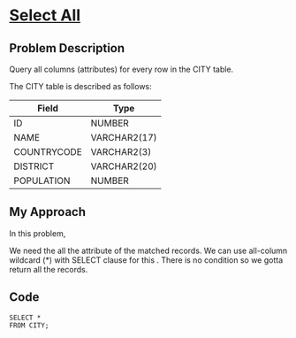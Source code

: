 # [Select All](https://www.hackerrank.com/challenges/select-all-sql/problem)

## Problem Description 
Query all columns (attributes) for every row in the CITY table.

The CITY table is described as follows: 

| Field                     | Type                       | 
| --------------------------| ---------------------------|
| ID                        | NUMBER                     |
| NAME                      | VARCHAR2(17)               |
| COUNTRYCODE               | VARCHAR2(3)                |
| DISTRICT                  | VARCHAR2(20)               |
| POPULATION                | NUMBER                     |


## My Approach

In this problem,

We need the all the attribute of the matched records. We can use all-column wildcard (*) with SELECT clause for this . There is no condition so we gotta return all the records. 

## Code 
```
SELECT *
FROM CITY;
```